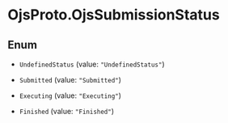 # OjsProto.OjsSubmissionStatus

## Enum


* `UndefinedStatus` (value: `"UndefinedStatus"`)

* `Submitted` (value: `"Submitted"`)

* `Executing` (value: `"Executing"`)

* `Finished` (value: `"Finished"`)


